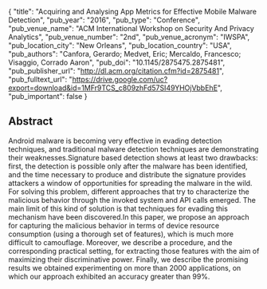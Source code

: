 {
  "title": "Acquiring and Analysing App Metrics for Effective Mobile Malware Detection",
  "pub_year": "2016",
  "pub_type": "Conference",
  "pub_venue_name": "ACM International Workshop on Security And Privacy Analytics",
  "pub_venue_number": "2nd",
  "pub_venue_acronym": "IWSPA",
  "pub_location_city": "New Orleans",
  "pub_location_country": "USA",
  "pub_authors": "Canfora, Gerardo; Medvet, Eric; Mercaldo, Francesco; Visaggio, Corrado Aaron",
  "pub_doi": "10.1145/2875475.2875481",
  "pub_publisher_url": "http://dl.acm.org/citation.cfm?id=2875481",
  "pub_fulltext_url": "https://drive.google.com/uc?export=download&id=1MFr9TCS_c809zhFd57SI49YHOjVbbEhE",
  "pub_important": false
}

## Abstract
Android malware is becoming very effective in evading detection techniques, and traditional malware detection techniques are demonstrating their weaknesses.Signature based detection shows at least two drawbacks: first, the detection is possible only after the malware has been identified, and the time necessary to produce and distribute the signature provides attackers a window of opportunities for spreading the malware in the wild. For solving this problem, different approaches that try to characterize the malicious behavior through the invoked system and API calls emerged. The main limit of this kind of solution is that techniques for evading this mechanism have been discovered.In this paper, we propose an approach for capturing the malicious behavior in terms of device resource consumption (using a thorough set of features), which is much more difficult to camouflage. Moreover, we describe a procedure, and the corresponding practical setting, for extracting those features with the aim of maximizing their discriminative power. Finally, we describe the promising results we obtained experimenting on more than 2000 applications, on which our approach exhibited an accuracy greater than 99%.
